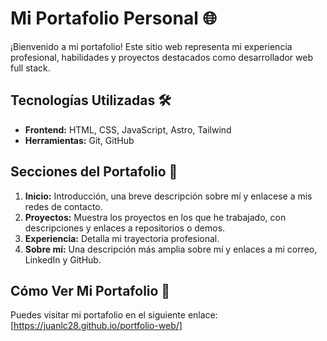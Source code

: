 # Mi Portafolio Personal 🌐

¡Bienvenido a mi portafolio! Este sitio web representa mi experiencia profesional, habilidades y proyectos destacados como desarrollador web full stack.

## Tecnologías Utilizadas 🛠️

- **Frontend:** HTML, CSS, JavaScript, Astro, Tailwind
- **Herramientas:** Git, GitHub

## Secciones del Portafolio 📂

1. **Inicio:** Introducción, una breve descripción sobre mí y enlacese a mis redes de contacto.
2. **Proyectos:** Muestra los proyectos en los que he trabajado, con descripciones y enlaces a repositorios o demos.
3. **Experiencia:** Detalla mi trayectoria profesional. 
4. **Sobre mí:** Una descripción más amplia sobre mí y enlaces a mi correo, LinkedIn y GitHub.

## Cómo Ver Mi Portafolio 🚀

Puedes visitar mi portafolio en el siguiente enlace: [https://juanlc28.github.io/portfolio-web/]
